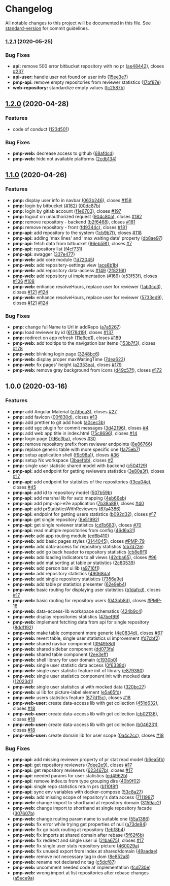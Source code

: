 # Changelog

All notable changes to this project will be documented in this file. See [standard-version](https://github.com/conventional-changelog/standard-version) for commit guidelines.

### [1.2.1](https://github.com/valueadd-poland/pimp-my-pr/compare/1.2.0...1.2.1) (2020-05-25)


### Bug Fixes

* **api:** remove 500 error bitbucket repository with no pr ([ae48442](https://github.com/valueadd-poland/pimp-my-pr/commit/ae4844257d753d1dc8dc16d2064e9ca94edcd00f)), closes [#237](https://github.com/valueadd-poland/pimp-my-pr/issues/237)
* **api-user:** handle user not found on user info ([15ee3e7](https://github.com/valueadd-poland/pimp-my-pr/commit/15ee3e73d82647504afade32b25513b132c0f2c9))
* **pmp-api:** remove empty repositories from reviewer statistics ([17bf87e](https://github.com/valueadd-poland/pimp-my-pr/commit/17bf87e7caa7a3a6366420634ba620ca0f5e4817))
* **web-repository:** standardize empty values ([fc2587b](https://github.com/valueadd-poland/pimp-my-pr/commit/fc2587b9390b128cad3fcc583897f1a6bcff0cd8))

## [1.2.0](https://github.com/valueadd-poland/pimp-my-pr/compare/1.1.0...1.2.0) (2020-04-28)


### Features

* code of conduct ([123d501](https://github.com/valueadd-poland/pimp-my-pr/commit/123d50116aea2bf3aca439600dfb300bb2a1b81d))


### Bug Fixes

* **pmp-web:** decrease access to github ([68afdcd](https://github.com/valueadd-poland/pimp-my-pr/commit/68afdcdcc7f68460ff3ab2f71dddef10e1dddc74))
* **pmp-web:** hide not available platforms ([2cdb134](https://github.com/valueadd-poland/pimp-my-pr/commit/2cdb13460529cd1919328825159efe1acb6695e6))

## [1.1.0](https://github.com/valueadd-poland/pimp-my-pr/compare/1.0.0...1.1.0) (2020-04-26)


### Features

* **pmp:** display user info in navbar ([063b246](https://github.com/valueadd-poland/pimp-my-pr/commit/063b246f558c6b1230f73a20d698f0b133267cdc)), closes [#158](https://github.com/valueadd-poland/pimp-my-pr/issues/158)
* **pmp:** login by bitbucket ([#162](https://github.com/valueadd-poland/pimp-my-pr/issues/162)) ([00dc87b](https://github.com/valueadd-poland/pimp-my-pr/commit/00dc87b51ff75146461e4f3991eb732a8e7a04b1))
* **pmp:** login by gitlab account ([f1e6703](https://github.com/valueadd-poland/pimp-my-pr/commit/f1e6703d6d88dc1b61f8d88d6fac0fc96e96d653)), closes [#197](https://github.com/valueadd-poland/pimp-my-pr/issues/197)
* **pmp:** logout on unauthorized request ([904c80a](https://github.com/valueadd-poland/pimp-my-pr/commit/904c80a9be928e1e67e51a4eec72f90a998206e1)), closes [#182](https://github.com/valueadd-poland/pimp-my-pr/issues/182)
* **pmp:** remove repository - backend ([b2f6468](https://github.com/valueadd-poland/pimp-my-pr/commit/b2f64688ae992eabc09db514e3aa8bc52262e77a)), closes [#181](https://github.com/valueadd-poland/pimp-my-pr/issues/181)
* **pmp:** remove repository - front ([fd9344c](https://github.com/valueadd-poland/pimp-my-pr/commit/fd9344c600b9e476bdd7b8dd694c5ddb360f5ae3)), closes [#181](https://github.com/valueadd-poland/pimp-my-pr/issues/181)
* **pmp-api:** add repository to the system ([1cb9b7f](https://github.com/valueadd-poland/pimp-my-pr/commit/1cb9b7f5e17ef000f262ea711df033d0a982f139)), closes [#118](https://github.com/valueadd-poland/pimp-my-pr/issues/118)
* **pmp-api:** adding 'max lines' and 'max waiting date' property ([db8ae97](https://github.com/valueadd-poland/pimp-my-pr/commit/db8ae97493f680e27e54d683689d1cb9b5fde463))
* **pmp-api:** fetch data from bitbucket ([96eb59f](https://github.com/valueadd-poland/pimp-my-pr/commit/96eb59fc28512e536e295039142ba1973cdab851)), closes [#7](https://github.com/valueadd-poland/pimp-my-pr/issues/7)
* **pmp-api:** repository list ([f4cf731](https://github.com/valueadd-poland/pimp-my-pr/commit/f4cf731082ec9843307516b1a1e0360ed59e8d15))
* **pmp-api:** swagger ([337e477](https://github.com/valueadd-poland/pimp-my-pr/commit/337e47752c180d81856df2e4a602495e31357f72))
* **pmp-web:** add core module ([1d72045](https://github.com/valueadd-poland/pimp-my-pr/commit/1d720450df99f68c14f7a354ad5d8cb54e5c7fd6))
* **pmp-web:** add repositery-settings view ([ace8b1b](https://github.com/valueadd-poland/pimp-my-pr/commit/ace8b1bc4693e4c18f1d3c358c25d3ba218bffc5))
* **pmp-web:** add repository data-access [#149](https://github.com/valueadd-poland/pimp-my-pr/issues/149) ([2f8216f](https://github.com/valueadd-poland/pimp-my-pr/commit/2f8216fe4af077c01b67c90122b710619fdd721c))
* **pmp-web:** add repository ui implementation ([#169](https://github.com/valueadd-poland/pimp-my-pr/issues/169)) ([e53f53f](https://github.com/valueadd-poland/pimp-my-pr/commit/e53f53f483ff640551c35568b304a186cfaa3f84)), closes [#106](https://github.com/valueadd-poland/pimp-my-pr/issues/106) [#108](https://github.com/valueadd-poland/pimp-my-pr/issues/108)
* **pmp-web:** enhance resolveHours, replace user for reviewer ([1ab3cc3](https://github.com/valueadd-poland/pimp-my-pr/commit/1ab3cc384edd2063fb809c72bf47602ae9177b26)), closes [#121](https://github.com/valueadd-poland/pimp-my-pr/issues/121) [#124](https://github.com/valueadd-poland/pimp-my-pr/issues/124)
* **pmp-web:** enhance resolveHours, replace user for reviewer ([5733ed9](https://github.com/valueadd-poland/pimp-my-pr/commit/5733ed9452d608fc9ddd9f79bab0725dc4d5db31)), closes [#121](https://github.com/valueadd-poland/pimp-my-pr/issues/121) [#124](https://github.com/valueadd-poland/pimp-my-pr/issues/124)


### Bug Fixes

* **pmp:** change fullName to Url in addRepo ([a7a5267](https://github.com/valueadd-poland/pimp-my-pr/commit/a7a5267115f0282387620105b73c3e06bf7afef7))
* **pmp:** load reviewer by id ([6f78d19](https://github.com/valueadd-poland/pimp-my-pr/commit/6f78d197ff92ba275bb3fcc726a08ad9111c2fac)), closes [#137](https://github.com/valueadd-poland/pimp-my-pr/issues/137)
* **pmp:** redirect on app refresh ([11e6ee1](https://github.com/valueadd-poland/pimp-my-pr/commit/11e6ee18ab9520a0ca6b982522ea7d97e2dfee6f)), closes [#189](https://github.com/valueadd-poland/pimp-my-pr/issues/189)
* **pmp-web:** add tooltips to the navigation bar items ([153b7f3](https://github.com/valueadd-poland/pimp-my-pr/commit/153b7f35a4ec9c6f4da515fb9c5f8adfd16d2d34)), closes [#178](https://github.com/valueadd-poland/pimp-my-pr/issues/178)
* **pmp-web:** blinking login page ([3248bc6](https://github.com/valueadd-poland/pimp-my-pr/commit/3248bc6097f85958f78f26f5cca45e05a35f845a))
* **pmp-web:** display proper maxWaitingTime ([7dea623](https://github.com/valueadd-poland/pimp-my-pr/commit/7dea6236b0d623400224c9e0b82f56b78e736f90))
* **pmp-web:** fix pages' height ([a2353ea](https://github.com/valueadd-poland/pimp-my-pr/commit/a2353eaa0df65844f0363d7bc44dd9aa9fe9da2e)), closes [#179](https://github.com/valueadd-poland/pimp-my-pr/issues/179)
* **pmp-web:** remove gray background from icons ([d49c57f](https://github.com/valueadd-poland/pimp-my-pr/commit/d49c57f6e3254b463bb3c09927405ff40e08c60c)), closes [#172](https://github.com/valueadd-poland/pimp-my-pr/issues/172)

## 1.0.0 (2020-03-16)


### Features

* **pmp:** add Angular Material ([e7dbca3](https://github.com/valueadd-poland/pimp-my-pr/commit/e7dbca3d011acf82afd2a921f3bce1b7aabd949e)), closes [#27](https://github.com/valueadd-poland/pimp-my-pr/issues/27)
* **pmp:** add favicon ([00f830d](https://github.com/valueadd-poland/pimp-my-pr/commit/00f830d261b2384519dc000b07d2d9aa9b8f159b)), closes [#13](https://github.com/valueadd-poland/pimp-my-pr/issues/13)
* **pmp:** add prettier to git add hook ([a0cec3b](https://github.com/valueadd-poland/pimp-my-pr/commit/a0cec3b2c517752a239368e212c08af260e88e4d))
* **pmp:** add sgc plugin for commit messages ([3d42196](https://github.com/valueadd-poland/pimp-my-pr/commit/3d42196c1bf3d21e002bfd84983b4769efeabd47)), closes [#4](https://github.com/valueadd-poland/pimp-my-pr/issues/4)
* **pmp:** add web app title in index.html ([75c8696](https://github.com/valueadd-poland/pimp-my-pr/commit/75c869686625bcec5f4b38b029c327eaac5e6425)), closes [#14](https://github.com/valueadd-poland/pimp-my-pr/issues/14)
* **pmp:** login page ([7d6c3ba](https://github.com/valueadd-poland/pimp-my-pr/commit/7d6c3bac8441acd01b7ba5ee4e2bd2d2c46dcca1)), closes [#30](https://github.com/valueadd-poland/pimp-my-pr/issues/30)
* **pmp:** remove repository prefix from reviewer endpoints ([8e86766](https://github.com/valueadd-poland/pimp-my-pr/commit/8e867667836ffc3dfe0d21605801fcaef768e41b))
* **pmp:** replace generic table with more specific one ([1a75eb7](https://github.com/valueadd-poland/pimp-my-pr/commit/1a75eb7219314cade2943f82f570a3a521106a70))
* **pmp:** setup application shell ([f9c98a1](https://github.com/valueadd-poland/pimp-my-pr/commit/f9c98a1f366840895a261c033bb73fd68cbc84ed)), closes [#36](https://github.com/valueadd-poland/pimp-my-pr/issues/36)
* **pmp:** setup Nx workspace ([3baefbb](https://github.com/valueadd-poland/pimp-my-pr/commit/3baefbb4e1b4ba57a04dcc44eda68531a8a5b903)), closes [#2](https://github.com/valueadd-poland/pimp-my-pr/issues/2)
* **pmp:** single user statistic shared model with backend ([c504129](https://github.com/valueadd-poland/pimp-my-pr/commit/c504129994bba4087ce6ca861dd4b83e24736d62))
* **pmp-api:** add endpoint for getting reviewers statistics ([3e80a3f](https://github.com/valueadd-poland/pimp-my-pr/commit/3e80a3f648f907692f2e84303c5b13af0e30c6ba)), closes [#17](https://github.com/valueadd-poland/pimp-my-pr/issues/17)
* **pmp-api:** add endpoint for statistics of the repositories ([f3ea04e](https://github.com/valueadd-poland/pimp-my-pr/commit/f3ea04ec55cce430da6a35dad5461a1516539b12)), closes [#45](https://github.com/valueadd-poland/pimp-my-pr/issues/45)
* **pmp-api:** add id to repository model ([507b59b](https://github.com/valueadd-poland/pimp-my-pr/commit/507b59b816ca166ddfe75d0cc7c97a9ee7fb6800))
* **pmp-api:** add marshal lib for auto mapping ([4eb66eb](https://github.com/valueadd-poland/pimp-my-pr/commit/4eb66ebc3d644e7303112d3ffe87644405036c23))
* **pmp-api:** add pmp-api-e2e application ([7b38a88](https://github.com/valueadd-poland/pimp-my-pr/commit/7b38a88104264a293a9002755952685a46288785)), closes [#40](https://github.com/valueadd-poland/pimp-my-pr/issues/40)
* **pmp-api:** add prStatisticsWithReviewers ([67a4386](https://github.com/valueadd-poland/pimp-my-pr/commit/67a43864b5c04432f0a6dcf942acffc3eb1a8f5c))
* **pmp-api:** endpoint for getting users statistics ([b092d32](https://github.com/valueadd-poland/pimp-my-pr/commit/b092d327a1c3babd38d95d5303a0a5999fcfec84)), closes [#17](https://github.com/valueadd-poland/pimp-my-pr/issues/17)
* **pmp-api:** get single repository ([8e51992](https://github.com/valueadd-poland/pimp-my-pr/commit/8e51992b348114f28d185f2b2de81e59bb881b24))
* **pmp-api:** get single reviewer statistics ([cd1b683](https://github.com/valueadd-poland/pimp-my-pr/commit/cd1b683a77d592432a20512eca4af430aede85c6)), closes [#70](https://github.com/valueadd-poland/pimp-my-pr/issues/70)
* **pmp-api:** read multiple repositories from config ([46d6a31](https://github.com/valueadd-poland/pimp-my-pr/commit/46d6a318f3f06495a98551921d95d63d65dedef7))
* **pmp-web:** add app routing module ([ed6b410](https://github.com/valueadd-poland/pimp-my-pr/commit/ed6b4108e3a573827a7e92f77c8e3e4ffb941f50))
* **pmp-web:** add basic pages styles ([3144045](https://github.com/valueadd-poland/pimp-my-pr/commit/3144045c863416a6c8798689add00d3f07cc2b96)), closes [#PMP-79](https://github.com/valueadd-poland/pimp-my-pr/issues/PMP-79)
* **pmp-web:** add data-access for repository statistics ([cb7d72e](https://github.com/valueadd-poland/pimp-my-pr/commit/cb7d72e6eda0e5838dd409e88989ded77e82cfde))
* **pmp-web:** add go back header to repository statistics ([cb8e8f1](https://github.com/valueadd-poland/pimp-my-pr/commit/cb8e8f1e8e1537f2a1171170d229e9e552d05bde))
* **pmp-web:** add loading indicators to all views ([42dba65](https://github.com/valueadd-poland/pimp-my-pr/commit/42dba6527518b3875833959df224b9c88ebccd8b)), closes [#96](https://github.com/valueadd-poland/pimp-my-pr/issues/96)
* **pmp-web:** add mat sorting at table pr statistics ([2c80539](https://github.com/valueadd-poland/pimp-my-pr/commit/2c805393c34d16d213f14c53a76cff39faf47f5c))
* **pmp-web:** add person bar ui lib ([a9716f1](https://github.com/valueadd-poland/pimp-my-pr/commit/a9716f11a763c2348d7fe288f2d0a6330230b275))
* **pmp-web:** add repository statistics ([49068da](https://github.com/valueadd-poland/pimp-my-pr/commit/49068da875d06acc5134fcedbc49c7b8db7fc7c0))
* **pmp-web:** add single repository statistics ([7356a9e](https://github.com/valueadd-poland/pimp-my-pr/commit/7356a9e88a3c501b9d33b129cffe1d8e14b471a2))
* **pmp-web:** add table pr statistics presenter ([62e9eb4](https://github.com/valueadd-poland/pimp-my-pr/commit/62e9eb44bc3a582caf0556efd93e76a611c7457b))
* **pmp-web:** basic routing for displaying user statistics ([b1dafcd](https://github.com/valueadd-poland/pimp-my-pr/commit/b1dafcd8d919711dbec7f0dc4ce74696f5311e66)), closes [#17](https://github.com/valueadd-poland/pimp-my-pr/issues/17)
* **pmp-web:** basic routing for repository users ([043bb8d](https://github.com/valueadd-poland/pimp-my-pr/commit/043bb8dfddedecae2a2ef1d4a35c1c37ff310118)), closes [#PMP-18](https://github.com/valueadd-poland/pimp-my-pr/issues/PMP-18)
* **pmp-web:** data-access-lib workspace schematics ([424b9c4](https://github.com/valueadd-poland/pimp-my-pr/commit/424b9c4b1224f20eaec2b59a9605cbda1029f408))
* **pmp-web:** display repositories statistics ([47bef99](https://github.com/valueadd-poland/pimp-my-pr/commit/47bef991e75086cebc83285aab1798d395625b9d))
* **pmp-web:** implement fetching data from api for single repository ([8ddf192](https://github.com/valueadd-poland/pimp-my-pr/commit/8ddf19220fc1239f3bb30f3f370e3129898b50cf))
* **pmp-web:** make table component more generic ([4e0834d](https://github.com/valueadd-poland/pimp-my-pr/commit/4e0834d776443f19bdcb5eefb7009fe46879c078)), closes [#67](https://github.com/valueadd-poland/pimp-my-pr/issues/67)
* **pmp-web:** revert table, single user statistics ui improvement ([fd7cbf2](https://github.com/valueadd-poland/pimp-my-pr/commit/fd7cbf2f72cc345b6846054ea66f458546384a33))
* **pmp-web:** shared navbar component ([394958d](https://github.com/valueadd-poland/pimp-my-pr/commit/394958d5c2b9ec5487283ce7dd33749345c1b291))
* **pmp-web:** shared sidebar component ([dd073fa](https://github.com/valueadd-poland/pimp-my-pr/commit/dd073fae605baafcf59411fe42f57b7a68810be7))
* **pmp-web:** shared table component ([2ee3eff](https://github.com/valueadd-poland/pimp-my-pr/commit/2ee3effef968614277e6b3a54e2c697b33000e6e))
* **pmp-web:** shell library for user domain ([c1930b0](https://github.com/valueadd-poland/pimp-my-pr/commit/c1930b039869df22756e893ea40544329c337dae))
* **pmp-web:** single user statistic data access ([0f6338d](https://github.com/valueadd-poland/pimp-my-pr/commit/0f6338d7ef9053b8e88424fcaf4088eab8e529f8))
* **pmp-web:** single user statistic feature init of library ([e879380](https://github.com/valueadd-poland/pimp-my-pr/commit/e8793800c241c97b5edfd341e091a1937bdc6869))
* **pmp-web:** single user statistics component init with mocked data ([12023d1](https://github.com/valueadd-poland/pimp-my-pr/commit/12023d176762394e266b45b75c6fd8c30215595d))
* **pmp-web:** single user statistics ui with mocked data ([320bc27](https://github.com/valueadd-poland/pimp-my-pr/commit/320bc2753e4916785dcc871d9b88428fb1881186))
* **pmp-web:** ui lib for picture-label element ([e5a65fd](https://github.com/valueadd-poland/pimp-my-pr/commit/e5a65fde7b318943781fdf70eafb97f732cb9475))
* **pmp-web:** users statistics feature ([877d15c](https://github.com/valueadd-poland/pimp-my-pr/commit/877d15c2f4b02cded18229391d05bd994528dc88)), closes [#18](https://github.com/valueadd-poland/pimp-my-pr/issues/18)
* **pmp-web-user:** create data-access lib with get collection ([451d632](https://github.com/valueadd-poland/pimp-my-pr/commit/451d632c4e9be9d5c8a6181e85b23cdffededc4d)), closes [#18](https://github.com/valueadd-poland/pimp-my-pr/issues/18)
* **pmp-web-user:** create data-access lib with get collection ([cb02136](https://github.com/valueadd-poland/pimp-my-pr/commit/cb021361ac44ce3f2a20b8812a27342b185e42c5)), closes [#18](https://github.com/valueadd-poland/pimp-my-pr/issues/18)
* **pmp-web-user:** create data-access lib with get collection ([b046231](https://github.com/valueadd-poland/pimp-my-pr/commit/b0462318c3b767514ddb8b50dba23e986f57ee84)), closes [#18](https://github.com/valueadd-poland/pimp-my-pr/issues/18)
* **pmp-web-user:** create domain lib for user scope ([0a4c2cc](https://github.com/valueadd-poland/pimp-my-pr/commit/0a4c2cc1aa787a1eba7447ec2736839aead48f6e)), closes [#18](https://github.com/valueadd-poland/pimp-my-pr/issues/18)


### Bug Fixes

* **pmp-api:** add missing reviewer property of pr stat read model ([b6ea5fb](https://github.com/valueadd-poland/pimp-my-pr/commit/b6ea5fb491b381a180441bfee1a2ee0a50e9a57e))
* **pmp-api:** get repository reviewers ([7dee2e9](https://github.com/valueadd-poland/pimp-my-pr/commit/7dee2e907e9c8ab940aa111e21ee6fe8fc2fd8e9)), closes [#17](https://github.com/valueadd-poland/pimp-my-pr/issues/17)
* **pmp-api:** get repository reviewers ([623467b](https://github.com/valueadd-poland/pimp-my-pr/commit/623467bedfb39dbbcb200c04bd0e006d80d763a0)), closes [#17](https://github.com/valueadd-poland/pimp-my-pr/issues/17)
* **pmp-api:** needed params for user statistics ([ed4962b](https://github.com/valueadd-poland/pimp-my-pr/commit/ed4962b97361a74aa6d3f5fcf94a173cde110019))
* **pmp-api:** remove index.ts from type grouping dirs ([40b9f02](https://github.com/valueadd-poland/pimp-my-pr/commit/40b9f028c5f6b4647a29dd45ea5358eef69685c8))
* **pmp-api:** single repo statistics return prs ([b110f8f](https://github.com/valueadd-poland/pimp-my-pr/commit/b110f8fb11e9cc483bbf2a305e8bf462625989da))
* **pmp-api:** sync env variables with docker-compose ([53c8a27](https://github.com/valueadd-poland/pimp-my-pr/commit/53c8a275007d192ce2470074583f04075d249674))
* **pmp-web:** add missing scope of repository's data access ([7111987](https://github.com/valueadd-poland/pimp-my-pr/commit/711198787836c6d1ee4ca902737b427730c8b416))
* **pmp-web:** change import to shorthand at repository domain ([3159ac2](https://github.com/valueadd-poland/pimp-my-pr/commit/3159ac2f213c14af3de2aa8284099cb8957145fe))
* **pmp-web:** change import to shorthand at single repository facade ([307607b](https://github.com/valueadd-poland/pimp-my-pr/commit/307607be225643d32cf92367f1f648022fdfe1ce))
* **pmp-web:** change routing param name to suitable one ([55a1386](https://github.com/valueadd-poland/pimp-my-pr/commit/55a13868cf8587b6fad1e413dd9d06fb1a4ac44f))
* **pmp-web:** fix error while trying get properties of null ([a73de94](https://github.com/valueadd-poland/pimp-my-pr/commit/a73de946215f87495e83355dfa7c5155bf833120))
* **pmp-web:** fix go back routing at repository ([1ebf8b4](https://github.com/valueadd-poland/pimp-my-pr/commit/1ebf8b473398d99be27f1018a9eea280c7e10f84))
* **pmp-web:** fix imports at shared domain after rebase ([5f62f6b](https://github.com/valueadd-poland/pimp-my-pr/commit/5f62f6b44043a97a94eeb5ceee9f41831b939299))
* **pmp-web:** fix redirect and single user ui ([21ba675](https://github.com/valueadd-poland/pimp-my-pr/commit/21ba675ba6bc70c667b9b98b8ec9987e6b930070)), closes [#17](https://github.com/valueadd-poland/pimp-my-pr/issues/17)
* **pmp-web:** fix single user stats repository picture ([460029a](https://github.com/valueadd-poland/pimp-my-pr/commit/460029a8fa4a7751595644006cf544ded3296166))
* **pmp-web:** fix unused export from index at shared/domain ([48aadae](https://github.com/valueadd-poland/pimp-my-pr/commit/48aadae6a617548a930020151e3d34c9609c48a4))
* **pmp-web:** remove not necessary tag in dom ([8e852a8](https://github.com/valueadd-poland/pimp-my-pr/commit/8e852a83d073daeb61f9cedabe1e83af85ad6c70))
* **pmp-web:** rename not declared nx tag ([c5dcf87](https://github.com/valueadd-poland/pimp-my-pr/commit/c5dcf87afca22d431ac05a35ccdb5e5f6cd285f3))
* **pmp-web:** uncomment needed code at implementation ([fcd730e](https://github.com/valueadd-poland/pimp-my-pr/commit/fcd730ea04531f3cac45d83c48254fcfa6f481a2))
* **pmp-web:** wrong import at list repositories after rebase changes ([a5ece9a](https://github.com/valueadd-poland/pimp-my-pr/commit/a5ece9a4b6e7aa59556ade8b3acfa9dd84af41cb))
